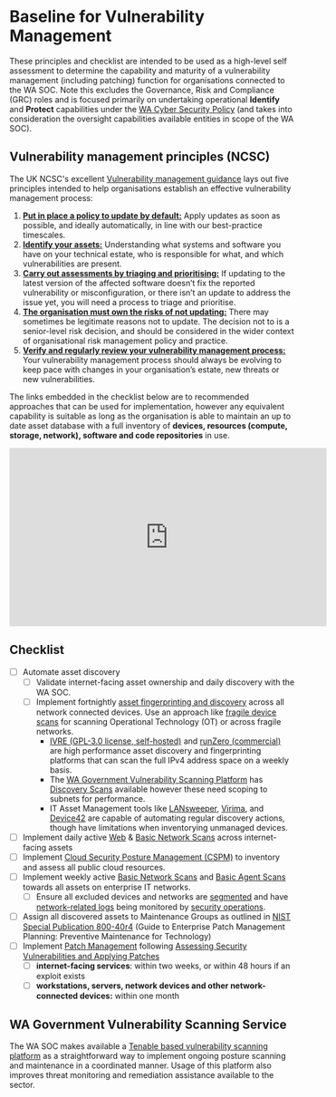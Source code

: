 # Baseline for Vulnerability Management

These principles and checklist are intended to be used as a high-level self assessment to determine the capability and maturity of a vulnerability management (including patching) function for organisations connected to the WA SOC. Note this excludes the Governance, Risk and Compliance (GRC) roles and is focused primarily on undertaking operational **Identify** and **Protect** capabilities under the [WA Cyber Security Policy](https://www.wa.gov.au/government/publications/wa-government-cyber-security-policy) (and takes into consideration the oversight capabilities available entities in scope of the WA SOC).

## Vulnerability management principles (NCSC)

The UK NCSC's excellent [Vulnerability management guidance](https://www.ncsc.gov.uk/collection/vulnerability-management/guidance) lays out five principles intended to help organisations establish an effective vulnerability management process:

1. [**Put in place a policy to update by default:**](https://www.ncsc.gov.uk/collection/vulnerability-management/guidance/policy-update-by-default) Apply updates as soon as possible, and ideally automatically, in line with our best-practice timescales.
2. [**Identify your assets:**](https://www.ncsc.gov.uk/collection/vulnerability-management/guidance/identify-assets) Understanding what systems and software you have on your technical estate, who is responsible for what, and which vulnerabilities are present.
3. [**Carry out assessments by triaging and prioritising:**](https://www.ncsc.gov.uk/collection/vulnerability-management/guidance/carry-out-assessments) If updating to the latest version of the affected software doesn’t fix the reported vulnerability or misconfiguration, or there isn’t an update to address the issue yet, you will need a process to triage and prioritise.
4. [**The organisation must own the risks of not updating:**](https://www.ncsc.gov.uk/collection/vulnerability-management/guidance/organisation-own-risk-updating) There may sometimes be legitimate reasons not to update. The decision not to is a senior-level risk decision, and should be considered in the wider context of organisational risk management policy and practice.
5. [**Verify and regularly review your vulnerability management process:**](https://www.ncsc.gov.uk/collection/vulnerability-management/guidance/verify-review-process) Your vulnerability management process should always be evolving to keep pace with changes in your organisation’s estate, new threats or new vulnerabilities.

The links embedded in the checklist below are to recommended approaches that can be used for implementation, however any equivalent capability is suitable as long as the organisation is able to maintain an up to date asset database with a full inventory of **devices, resources (compute, storage, network), software and code repositories** in use.

<iframe width="560" height="315" src="https://www.youtube-nocookie.com/embed/PzX8NLPaxNk?si=rNT0sT5Hj4E_3cJS" title="YouTube video player" frameborder="0" allow="accelerometer; autoplay; clipboard-write; encrypted-media; gyroscope; picture-in-picture; web-share" allowfullscreen></iframe>

## Checklist

- [ ] Automate asset discovery
    - [ ] Validate internet-facing asset ownership and daily discovery with the WA SOC.
    - [ ] Implement fortnightly [asset fingerprinting and discovery](https://www.runzero.com/docs/discovering-assets/) across all network connected devices. Use an approach like [fragile device scans](../guidelines/runzero-ot.md) for scanning Operational Technology (OT) or across fragile networks.
        - [IVRE (GPL-3.0 license, self-hosted)](https://ivre.rocks) and [runZero (commercial)](https://www.runzero.com) are high performance asset discovery and fingerprinting platforms that can scan the full IPv4 address space on a weekly basis.
        - The [WA Government Vulnerability Scanning Platform](https://www.wa.gov.au/organisation/department-of-the-premier-and-cabinet/vulnerability-scanning-service) has [Discovery Scans](https://www.wa.gov.au/organisation/department-of-the-premier-and-cabinet/vulnerability-scanning-service) available however these need scoping to subnets for performance.
        - IT Asset Management tools like [LANsweeper](https://www.lansweeper.com/it-network-discovery/), [Virima](https://www.virima.com/features/discovery/), and [Device42](https://www.device42.com/discovery/) are capable of automating regular discovery actions, though have limitations when inventorying unmanaged devices.
- [ ] Implement daily active [Web](https://www.tenable.com/products/tenable-io/web-application-scanning) & [Basic Network Scans](https://docs.tenable.com/nessus/Content/ScanAndPolicyTemplates.htm#Scanner_Templates) across internet-facing assets
- [ ] Implement [Cloud Security Posture Management (CSPM)](https://soc.cyber.wa.gov.au/guidelines/secure-configuration/#infrastructure-public-cloud-and-on-premise-compute-and-storage-configuration-monitoring) to inventory and assess all public cloud resources.
- [ ] Implement weekly active [Basic Network Scans](https://docs.tenable.com/nessus/Content/ScanAndPolicyTemplates.htm#Scanner_Templates) and [Basic Agent Scans](https://docs.tenable.com/nessus/Content/ScanAndPolicyTemplates.htm#Scanner_Templates) towards all assets on enterprise IT networks.
    - [ ] Ensure all excluded devices and networks are [segmented](../guidelines/further-five.md#network-segmentation) and have [network-related logs](../guidelines/further-five.md#implementation-guidance-leveraging-network-related-logs) being monitored by [security operations](security-operations.md).
- [ ] Assign all discovered assets to Maintenance Groups as outlined in [NIST Special Publication 800-40r4](https://nvlpubs.nist.gov/nistpubs/SpecialPublications/NIST.SP.800-40r4.pdf) (Guide to Enterprise Patch Management Planning: Preventive Maintenance for Technology)
- [ ] Implement [Patch Management](../guidelines/patch-management.md) following [Assessing Security Vulnerabilities and Applying Patches](https://www.cyber.gov.au/resources-business-and-government/maintaining-devices-and-systems/system-hardening-and-administration/system-administration/assessing-security-vulnerabilities-and-applying-patches)
    - [ ] **internet-facing services**: within two weeks, or within 48 hours if an exploit exists
    - [ ] **workstations, servers, network devices and other network-connected devices:** within one month

## WA Government Vulnerability Scanning Service

The WA SOC makes available a [Tenable based vulnerability scanning platform](https://www.wa.gov.au/organisation/department-of-the-premier-and-cabinet/vulnerability-scanning-service-description) as a straightforward way to implement ongoing posture scanning and maintenance in a coordinated manner. Usage of this platform also improves threat monitoring and remediation assistance available to the sector.
